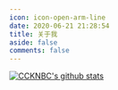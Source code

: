 ```yaml
---
icon: icon-open-arm-line
date: 2020-06-21 21:28:54
title: 关于我
aside: false
comments: false
---
```

[![CCKNBC's github stats](https://github-readme-stats.vercel.app/api?username=ccknbc)](https://github.com/anuraghazra/github-readme-stats)